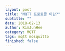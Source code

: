 ```yaml
---
layout: post
title: "MQTT 프로토콜 이란?"
subtitle: ""
date: 2018-02-13
author: KimJunHee
category: MQTT
tags: mqtt mosquitto
finished: false
---
```

